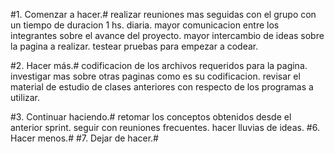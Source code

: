 #1. Comenzar a hacer.#
 realizar reuniones mas seguidas con el grupo con un  tiempo de duracion 1 hs. diaria.
 mayor comunicacion entre los integrantes sobre el avance del proyecto.
 mayor intercambio de ideas sobre la pagina a realizar.
 testear pruebas para empezar a codear.
  
#2. Hacer más.#
codificacion de los archivos requeridos para la pagina.
investigar mas sobre otras paginas como es su codificacion.
revisar el material de estudio de clases anteriores con respecto de los programas a utilizar.

#3. Continuar haciendo.#
retomar los conceptos obtenidos desde el anterior sprint.
seguir con reuniones frecuentes.
hacer lluvias de ideas.
#6. Hacer menos.#
#7. Dejar de hacer.#


